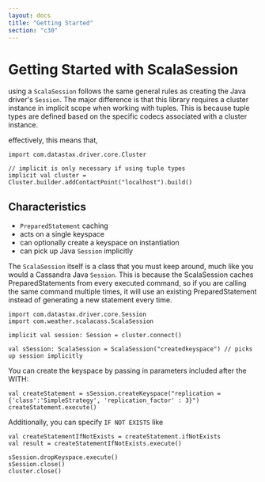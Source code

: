 ```yaml
---
layout: docs
title: "Getting Started"
section: "c30"
---
```

# Getting Started with ScalaSession

using a `ScalaSession` follows the same general rules as creating the Java driver's `Session`. The major difference is 
that this library requires a cluster instance in implicit scope when working with tuples. This is because tuple types 
are defined based on the specific codecs associated with a cluster instance. 

effectively, this means that,

```tut:silent
import com.datastax.driver.core.Cluster

// implicit is only necessary if using tuple types
implicit val cluster = Cluster.builder.addContactPoint("localhost").build()
```

## Characteristics

* `PreparedStatement` caching
* acts on a single keyspace
* can optionally create a keyspace on instantiation
* can pick up Java `Session` implicitly

The `ScalaSession` itself is a class that you must keep around, much like you would a Cassandra Java `Session`. This is 
because the ScalaSession caches PreparedStatements from every executed command, so if you are calling the same command 
multiple times, it will use an existing PreparedStatement instead of generating a new statement every time.

```tut:silent
import com.datastax.driver.core.Session
import com.weather.scalacass.ScalaSession

implicit val session: Session = cluster.connect()

val sSession: ScalaSession = ScalaSession("createdkeyspace") // picks up session implicitly
```

You can create the keyspace by passing in parameters included after the WITH:

```tut
val createStatement = sSession.createKeyspace("replication = {'class':'SimpleStrategy', 'replication_factor' : 3}")
createStatement.execute()
```

Additionally, you can specify `IF NOT EXISTS` like

```tut
val createStatementIfNotExists = createStatement.ifNotExists
val result = createStatementIfNotExists.execute()
```

```tut:invisible
sSession.dropKeyspace.execute()
sSession.close()
cluster.close()
```